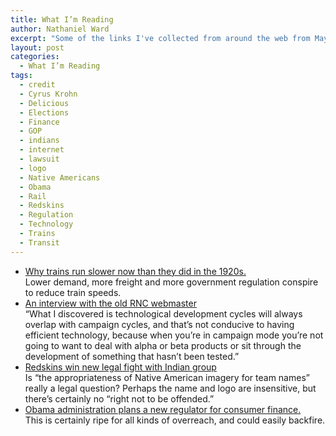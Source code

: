 ```yaml
---
title: What I’m Reading
author: Nathaniel Ward
excerpt: "Some of the links I've collected from around the web from May 19th to May 20th."
layout: post
categories:
  - What I’m Reading
tags:
  - credit
  - Cyrus Krohn
  - Delicious
  - Elections
  - Finance
  - GOP
  - indians
  - internet
  - lawsuit
  - logo
  - Native Americans
  - Obama
  - Rail
  - Redskins
  - Regulation
  - Technology
  - Trains
  - Transit
---
```

  * [Why trains run slower now than they did in the 1920s.][1]  
    Lower demand, more freight and more government regulation conspire to reduce train speeds.
  * [An interview with the old RNC webmaster][2]  
    “What I discovered is technological development cycles will always overlap with campaign cycles, and that’s not conducive to having efficient technology, because when you’re in campaign mode you’re not going to want to deal with alpha or beta products or sit through the development of something that hasn’t been tested.”
  * [Redskins win new legal fight with Indian group][3]  
    Is “the appropriateness of Native American imagery for team names” really a legal question? Perhaps the name and logo are insensitive, but there’s certainly no “right not to be offended.”
  * [Obama administration plans a new regulator for consumer finance.][4]  
    This is certainly ripe for all kinds of overreach, and could easily backfire.

 [1]: http://www.slate.com/id/2218394/
 [2]: http://www.nationaljournal.com/njonline/tc_20090518_4879.php
 [3]: http://nbcsports.msnbc.com/id/30766756/
 [4]: http://www.washingtonpost.com/wp-dyn/content/article/2009/05/19/AR2009051903061.html?hpid=topnews